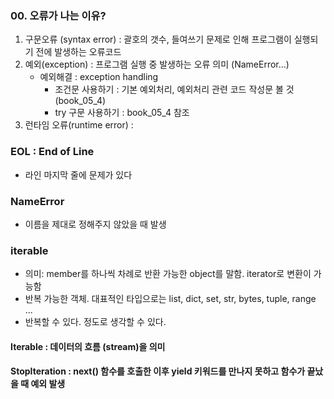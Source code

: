 ### 00. 오류가 나는 이유?
1. 구문오류 (syntax error) : 괄호의 갯수, 들여쓰기 문제로 인해 프로그램이 실행되기 전에 발생하는 오류코드
2. 예외(exception) : 프로그램 실행 중 발생하는 오류 의미 (NameError...)
   * 예외해결 : exception handling
        * 조건문 사용하기 : 기본 예외처리, 예외처리 관련 코드 작성문 볼 것 (book_05_4)
        * try 구문 사용하기 : book_05_4 참조
3. 런타임 오류(runtime error) : 

### EOL : End of Line
* 라인 마지막 줄에 문제가 있다

### NameError
* 이름을 제대로 정해주지 않았을 때 발생

### iterable
* 의미: member를 하나씩 차례로 반환 가능한 object를 말함. iterator로 변환이 가능함
* 반복 가능한 객체. 대표적인 타입으로는 list, dict, set, str, bytes, tuple, range ...
* 반복할 수 있다. 정도로 생각할 수 있다.

#### Iterable : 데이터의 흐름 (stream)을 의미

#### StopIteration : next() 함수를 호출한 이후 yield 키워드를 만나지 못하고 함수가 끝났을 때 예외 발생